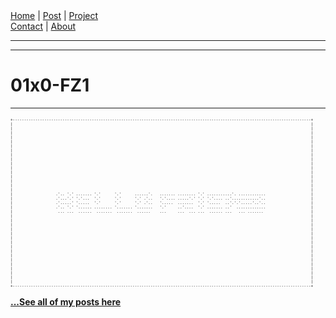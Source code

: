 <nav>
<a href="./index.html">Home</a>
|
<a href="./post.html">Post</a>
|
<a href="./project.html">Project</a>
<nav class="div-right">
<a href="./contact.html">Contact</a>
|
<a href="./about.html">About</a>
</nav>
</nav>
</header>
<hr><hr>
<main>
<!-- Your Content Start After This Line -->

# 01x0-FZ1
----------

<pre style="font-size: 6px;">
+------------------------------------------------------------------------------------------------------------------------------------+
|                                                                                                                                    |
|                                                                                                                                    |
|                                                                                                                                    |
|                                                                                                                                    |
|                                                                                                                                    |
|                                                                                                                                    |
|                                                                                                                                    |
|                                                                                                                                    |
|                                                                                                                                    |
|                                                                                                                                    |
|                                                                                                                                    |
|                                                                                                                                    |
|                                                                                                                                    |
|                                                                                                                                    |
|                                                                                                                                    |
|                                                                                                                                    |
|                   .'.. '.' ....... '.'      '.'      ......'.   ....... ........ '.' ...........'. ............                    |
|                   .'...'.' '.'...  '.'      '.'      '.' .'..   '.'.... .....'.' '.' '.'.... ..'............'..                    |
|                   .'.....' '.....  '.'      '.'      '.' .'..   '.....  .......  '.' '.....  ..'.'.'.....'..'..                    |
|                   .'.. '.' '...... ........ '....... '.......   '.'     ..'....  '.' ....... ..'  .............                    |
|                    ... ...  ......  .......  .......  ......    ...     ...  ... ...  ...... ...   ... .......                     |
|                                                                                                                                    |
|                                                                                                                                    |
|                                                                                                                                    |
|                                                                                                                                    |
|                                                                                                                                    |
|                                                                                                                                    |
|                                                                                                                                    |
|                                                                                                                                    |
|                                                                                                                                    |
|                                                                                                                                    |
|                                                                                                                                    |
|                                                                                                                                    |
|                                                                                                                                    |
|                                                                                                                                    |
|                                                                                                                                    |
|                                                                                                                                    |
+------------------------------------------------------------------------------------------------------------------------------------+
</pre>

[**...See all of my posts here**](./post.html)
